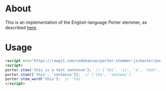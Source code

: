 # About

This is an implementation of the English-language Porter stemmer, as described [here](http://snowball.tartarus.org/algorithms/english/stemmer.html).

# Usage

```html
<script src="https://rawgit.com/codekansas/porter-stemmer-js/master/porter.min.js"></script>
<script>
porter.stem('this is a test sentence');  // ['thi', 'is', 'a', 'test', 'sentenc']
porter.stem(['this', 'sentence']);  // ['thi', 'sentenc']
porter.stem_word('this');  // 'thi'
</script>
```
